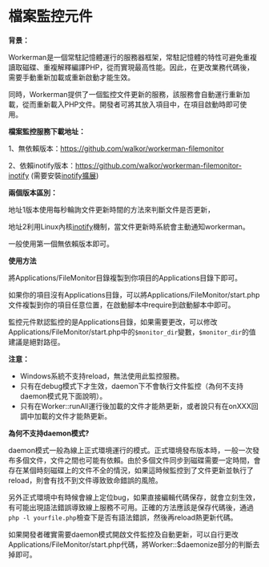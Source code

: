 # 檔案監控元件

**背景：**

Workerman是一個常駐記憶體運行的服務器框架，常駐記憶體的特性可避免重複讀取磁碟、重複解釋編譯PHP，從而實現最高性能。因此，在更改業務代碼後，需要手動重新加載或重新啟動才能生效。

同時，Workerman提供了一個監控文件更新的服務，該服務會自動運行重新加載，從而重新載入PHP文件。開發者可將其放入項目中，在項目啟動時即可使用。

**檔案監控服務下載地址：**

1、無依賴版本：https://github.com/walkor/workerman-filemonitor

2、依賴inotify版本：https://github.com/walkor/workerman-filemonitor-inotify (需要安裝[inotify擴展](https://php.net/manual/zh/book.inotify.php))

**兩個版本區別：**

地址1版本使用每秒輪詢文件更新時間的方法來判斷文件是否更新，

地址2利用Linux內核[inotify](https://baike.baidu.com/view/2645027.htm)機制，當文件更新時系統會主動通知workerman。

一般使用第一個無依賴版本即可。

**使用方法**

將Applications/FileMonitor目錄複製到你項目的Applications目錄下即可。

如果你的項目沒有Applications目錄，可以將Applications/FileMonitor/start.php文件複製到你的項目任意位置，在啟動腳本中require到啟動腳本中即可。

監控元件默認監控的是Applications目錄，如果需要更改，可以修改Applications/FileMonitor/start.php中的```$monitor_dir```變數，```$monitor_dir```的值建議是絕對路徑。

**注意：**

* Windows系統不支持reload，無法使用此監控服務。
* 只有在debug模式下才生效，daemon下不會執行文件監控（為何不支持daemon模式見下面說明）。
* 只有在Worker::runAll運行後加載的文件才能熱更新，或者說只有在onXXX回調中加載的文件才能熱更新。

**為何不支持daemon模式?**

daemon模式一般為線上正式環境運行的模式。正式環境發布版本時，一般一次發布多個文件，文件之間也可能有依賴。由於多個文件同步到磁碟需要一定時間，會存在某個時刻磁碟上的文件不全的情況，如果這時候監控到了文件更新並執行了reload，則會有找不到文件導致致命錯誤的風險。

另外正式環境中有時候會線上定位bug，如果直接編輯代碼保存，就會立刻生效，有可能出現語法錯誤導致線上服務不可用。正確的方法應該是保存代碼後，通過```php -l yourfile.php```檢查下是否有語法錯誤，然後再reload熱更新代碼。

如果開發者確實需要daemon模式開啟文件監控及自動更新，可以自行更改Applications/FileMonitor/start.php代碼，將Worker::$daemonize部分的判斷去掉即可。
